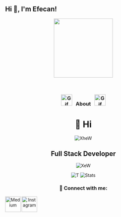 ## Hi 👋, I'm Efecan!

<p align="center"><img src="https://github-readme-streak-stats.herokuapp.com?user=efecanxrd&theme=tokyonight" height = 190></p>

&nbsp;

### **<p align="center"> <img src='images/spongebob.gif' alt='Gif' height='36'> &nbsp; About &nbsp; <img src='images/spongebob.gif' alt='Gif' height='36'> </p>**

<div align="center">

# 👋 Hi
![XheW](https://i.imgur.com/qHAcfhX.gif)
## Full Stack Developer
![XeW](https://i.imgur.com/qHAcfhX.gif)

![T](https://github-readme-stats.vercel.app/api/top-langs/?username=efecanxrd&layout=compact)
![Stats](https://github-readme-stats.vercel.app/api?username=efecanxrd&bg_color=30,e96443,904e95&title_color=fff&text_color=fff)
### 🤝 Connect with me:
<a href="https://medium.com/@efecanxrd"><img align="left" src="https://raw.githubusercontent.com/yushi1007/yushi1007/main/images/medium.svg" alt="Medium" width="50px"/></a>
<a href="https://instagram.com/efecanxrd"><img align="left" src="https://raw.githubusercontent.com/yushi1007/yushi1007/main/images/instagram.svg" alt="Instagram" width="50px"/></a>

